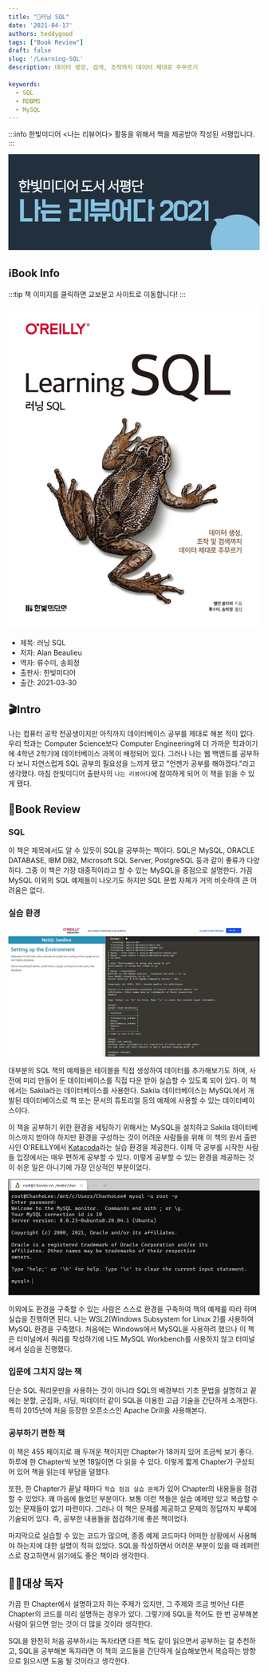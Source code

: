 ```yaml
---
title: "📖러닝 SQL"
date: '2021-04-17'
authors: teddygood
tags: ["Book Review"]
draft: false
slug: '/Learning-SQL'
description: 데이터 생성, 검색, 조작까지 데이터 제대로 주무르기

keywords:
  - SQL
  - RDBMS
  - MySQL
---
```


:::info
한빛미디어 <나는 리뷰어다> 활동을 위해서 책을 제공받아 작성된 서평입니다.
:::

![나는 리뷰어다 2021](../assets/I-am-reviewer-2021.jpg)

## ℹ️Book Info

:::tip
책 이미지를 클릭하면 교보문고 사이트로 이동합니다!
:::

[![책](../assets/review/Learning-SQL.jpg)](https://product.kyobobook.co.kr/detail/S000001810371)

- 제목: 러닝 SQL
- 저자: Alan Beaulieu
- 역자: 류수미, 송희정
- 출판사: 한빛미디어
- 출간: 2021-03-30

<!--truncate-->

## 🎬Intro

나는 컴퓨터 공학 전공생이지만 아직까지 데이터베이스 공부를 제대로 해본 적이 없다. 우리 학과는 Computer Science보다 Computer Engineering에 더 가까운 학과이기에 4학년 2학기에 데이터베이스 과목이 배정되어 있다. 그러나 나는 웹 백엔드를 공부하다 보니 자연스럽게 SQL 공부의 필요성을 느끼게 됐고 "언젠가 공부를 해야겠다."라고 생각했다. 마침 한빛미디어 출판사의 `나는 리뷰어다`에 참여하게 되어 이 책을 읽을 수 있게 됐다.

## 📖Book Review

### SQL

이 책은 제목에서도 알 수 있듯이 SQL을 공부하는 책이다. SQL은 MySQL, ORACLE DATABASE, IBM DB2, Microsoft SQL Server, PostgreSQL 둥과 같이 좋류가 다양하다. 그중 이 책은 가장 대중적이라고 할 수 있는 MySQL을 중점으로 설명한다. 가끔 MySQL 이외의 SQL 예제들이 나오기도 하지만 SQL 문법 자체가 거의 비슷하여 큰 어려움은 없다.

### 실습 환경

![katacoda](mysql-environment-katacoda.jpg)

대부분의 SQL 책의 예제들은 테이블을 직접 생성하여 데이터를 추가해보기도 하며, 사전에 미리 만들어 둔 데이터베이스를 직접 다운 받아 실습할 수 있도록 되어 있다. 이 책에서는 Sakila라는 데이터베이스를 사용한다. Sakila 데이터베이스는 MySQL에서 개발된 데이터베이스로 책 또는 문서의 튜토리얼 등의 예제에 사용할 수 있는 데이터베이스이다.

이 책을 공부하기 위한 환경을 세팅하기 위해서는 MySQL을 설치하고 Sakila 데이터베이스까지 받아야 하지만 환경을 구성하는 것이 어려운 사람들을 위해 이 책의 원서 출판사인 O'REILLY에서 [Katacoda](https://www.katacoda.com/)라는 실습 환경을 제공한다. 이제 막 공부를 시작한 사람들 입장에서는 매우 편하게 공부할 수 있다. 이렇게 공부할 수 있는 환경을 제공하는 것이 쉬운 일은 아니기에 가장 인상적인 부분이었다. 

![wsl2](mysql-environment-wsl2.jpg)

이외에도 환경을 구축할 수 있는 사람은 스스로 환경을 구축하여 책의 예제를 따라 하며 실습을 진행하면 된다. 나는 WSL2(Windows Subsystem for Linux 2)를 사용하여 MySQL 환경을 구축했다. 처음에는 Windows에서 MySQL을 사용하려 했으나 이 책은 터미널에서 쿼리를 작성하기에 나도 MySQL Workbench를 사용하지 않고 터미널에서 실습을 진행했다.

### 입문에 그치지 않는 책

단순 SQL 쿼리문만을 사용하는 것이 아니라 SQL의 배경부터 기초 문법을 설명하고 끝에는 분할, 군집화, 샤딩, 빅데이터 같이 SQL을 이용한 고급 기술을 간단하게 소개한다. 특히 2015년에 처음 등장한 오픈소스인 Apache Drill을 사용해본다. 

### 공부하기 편한 책

이 책은 455 페이지로 꽤 두꺼운 책이지만 Chapter가 18까지 있어 조금씩 보기 좋다. 하루에 한 Chapter씩 보면 18일이면 다 읽을 수 있다. 이렇게 짧게 Chapter가 구성되어 있어 책을 읽는데 부담을 덜했다.

또한, 한 Chapter가 끝날 때마다 `학습 점검 실습 문제`가 있어 Chapter의 내용들을 점검할 수 있었다. 꽤 마음에 들었던 부분이다. 보통 이런 책들은 실습 예제만 있고 복습할 수 있는 문제들이 없기 마련이다. 그러나 이 책은 문제를 제공하고 문제의 정답까지 부록에 기술되어 있다. 즉, 공부한 내용들을 점검하기에 좋은 책이었다.

마지막으로 실습할 수 있는 코드가 많으며, 종종 예제 코드마다 어떠한 상황에서 사용해야 하는지에 대한 설명이 적혀 있었다. SQL을 작성하면서 어려운 부분이 있을 때 레퍼런스로 참고하면서 읽기에도 좋은 책이라 생각한다.

## 🧑‍🏫대상 독자

가끔 한 Chapter에서 설명하고자 하는 주제가 있지만, 그 주제와 조금 벗어난 다른 Chapter의 코드를 미리 설명하는 경우가 있다. 그렇기에 SQL을 적어도 한 번 공부해본 사람이 읽으면 얻는 것이 더 많을 것이라 생각한다.

SQL을 완전히 처음 공부하시는 독자라면 다른 책도 같이 읽으면서 공부하는 걸 추천하고, SQL을 공부해본 독자라면 이 책의 코드들을 간단하게 실습해보면서 복습하는 방향으로 읽으시면 도움 될 것이라고 생각한다.
